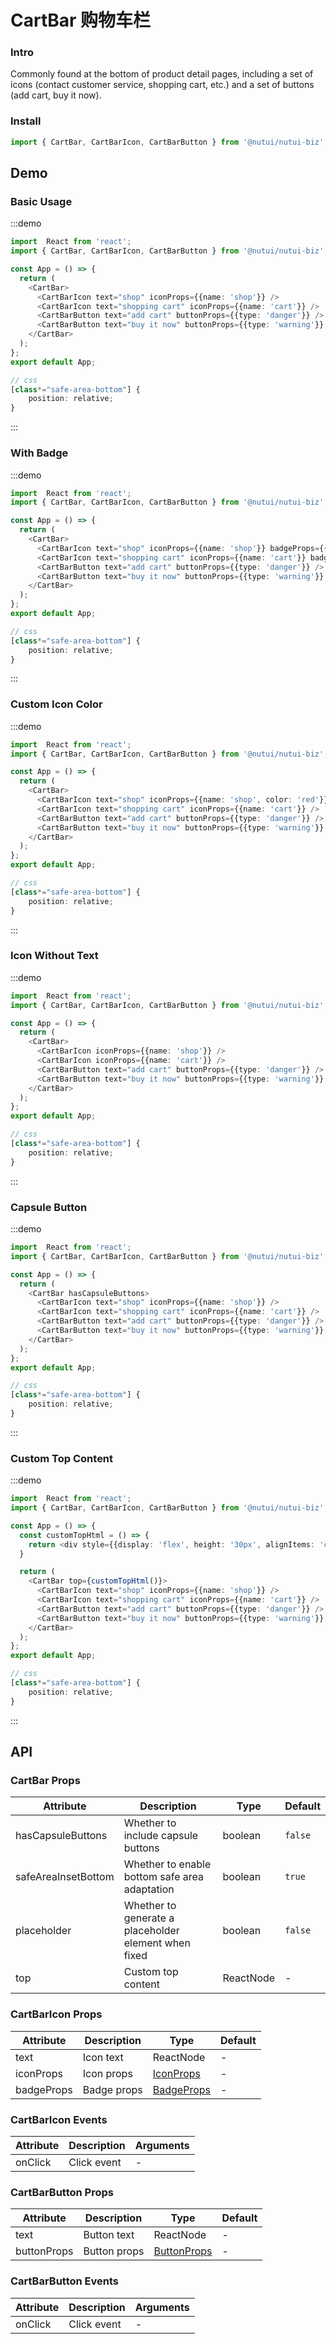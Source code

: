 #  CartBar 购物车栏

### Intro

Commonly found at the bottom of product detail pages, including a set of icons (contact customer service, shopping cart, etc.) and a set of buttons (add cart, buy it now).

### Install

```javascript
import { CartBar, CartBarIcon, CartBarButton } from '@nutui/nutui-biz';
```

## Demo

### Basic Usage

:::demo

```ts
import  React from 'react';
import { CartBar, CartBarIcon, CartBarButton } from '@nutui/nutui-biz';

const App = () => {
  return (
    <CartBar>
      <CartBarIcon text="shop" iconProps={{name: 'shop'}} />
      <CartBarIcon text="shopping cart" iconProps={{name: 'cart'}} />
      <CartBarButton text="add cart" buttonProps={{type: 'danger'}} />
      <CartBarButton text="buy it now" buttonProps={{type: 'warning'}} />
    </CartBar>
  );
};
export default App;

// css
[class*="safe-area-bottom"] {
    position: relative;
}

```

:::

### With Badge

:::demo

```ts
import  React from 'react';
import { CartBar, CartBarIcon, CartBarButton } from '@nutui/nutui-biz';

const App = () => {
  return (
    <CartBar>
      <CartBarIcon text="shop" iconProps={{name: 'shop'}} badgeProps={{value: '10'}}  />
      <CartBarIcon text="shopping cart" iconProps={{name: 'cart'}} badgeProps={{dot: true}} />
      <CartBarButton text="add cart" buttonProps={{type: 'danger'}} />
      <CartBarButton text="buy it now" buttonProps={{type: 'warning'}} />
    </CartBar>
  );
};
export default App;

// css
[class*="safe-area-bottom"] {
    position: relative;
}

```

:::

### Custom Icon Color

:::demo

```ts
import  React from 'react';
import { CartBar, CartBarIcon, CartBarButton } from '@nutui/nutui-biz';

const App = () => {
  return (
    <CartBar>
      <CartBarIcon text="shop" iconProps={{name: 'shop', color: 'red'}} />
      <CartBarIcon text="shopping cart" iconProps={{name: 'cart'}} />
      <CartBarButton text="add cart" buttonProps={{type: 'danger'}} />
      <CartBarButton text="buy it now" buttonProps={{type: 'warning'}} />
    </CartBar>
  );
};
export default App;

// css
[class*="safe-area-bottom"] {
    position: relative;
}

```

:::

### Icon Without Text

:::demo

```ts
import  React from 'react';
import { CartBar, CartBarIcon, CartBarButton } from '@nutui/nutui-biz';

const App = () => {
  return (
    <CartBar>
      <CartBarIcon iconProps={{name: 'shop'}} />
      <CartBarIcon iconProps={{name: 'cart'}} />
      <CartBarButton text="add cart" buttonProps={{type: 'danger'}} />
      <CartBarButton text="buy it now" buttonProps={{type: 'warning'}} />
    </CartBar>
  );
};
export default App;

// css
[class*="safe-area-bottom"] {
    position: relative;
}

```

:::

### Capsule Button

:::demo

```ts
import  React from 'react';
import { CartBar, CartBarIcon, CartBarButton } from '@nutui/nutui-biz';

const App = () => {
  return (
    <CartBar hasCapsuleButtons>
      <CartBarIcon text="shop" iconProps={{name: 'shop'}} />
      <CartBarIcon text="shopping cart" iconProps={{name: 'cart'}} />
      <CartBarButton text="add cart" buttonProps={{type: 'danger'}} />
      <CartBarButton text="buy it now" buttonProps={{type: 'warning'}} />
    </CartBar>
  );
};
export default App;

// css
[class*="safe-area-bottom"] {
    position: relative;
}

```

:::

### Custom Top Content

:::demo

```ts
import  React from 'react';
import { CartBar, CartBarIcon, CartBarButton } from '@nutui/nutui-biz';

const App = () => {
  const customTopHtml = () => {
    return <div style={{display: 'flex', height: '30px', alignItems: 'center', justifyContent: 'center', color: 'red'}}>Custom top content.</div>
  }

  return (
    <CartBar top={customTopHtml()}>
      <CartBarIcon text="shop" iconProps={{name: 'shop'}} />
      <CartBarIcon text="shopping cart" iconProps={{name: 'cart'}} />
      <CartBarButton text="add cart" buttonProps={{type: 'danger'}} />
      <CartBarButton text="buy it now" buttonProps={{type: 'warning'}} />
    </CartBar>
  );
};
export default App;

// css
[class*="safe-area-bottom"] {
    position: relative;
}

```

:::




## API


### CartBar Props


| Attribute    | Description                                       | Type    | Default    |
|---------|--------------------------------------------|---------|-----------|
| hasCapsuleButtons   | Whether to include capsule buttons                                 | boolean  | `false`          |
| safeAreaInsetBottom   | Whether to enable bottom safe area adaptation                                 | boolean  | `true`          |
| placeholder   | Whether to generate a placeholder element when fixed                                 | boolean  | `false`          |
| top | Custom top content |ReactNode  | -          |


### CartBarIcon Props


| Attribute    | Description                                       | Type    | Default    |
|---------|--------------------------------------------|---------|-----------|
| text   | Icon text                                 | ReactNode  | -         |
| iconProps   | Icon props                                 | [IconProps](https://nutui.jd.com/h5/react/1x/#/zh-CN/component/icon)  | -         |
| badgeProps   | Badge props                                 | [BadgeProps](https://nutui.jd.com/h5/react/1x/#/zh-CN/component/badge)  | -         |


### CartBarIcon Events
| Attribute | Description | Arguments |
|----- | ----- | -----  |
| onClick | Click event |  - |



### CartBarButton Props


| Attribute    | Description                                       | Type    | Default    |
|---------|--------------------------------------------|---------|-----------|
| text   | Button text                                 | ReactNode  | -         |
| buttonProps   | Button props                                 | [ButtonProps](https://nutui.jd.com/h5/react/1x/#/zh-CN/component/button)  | -         |


### CartBarButton Events
| Attribute | Description | Arguments |
|----- | ----- | -----  |
| onClick | Click event |  - |